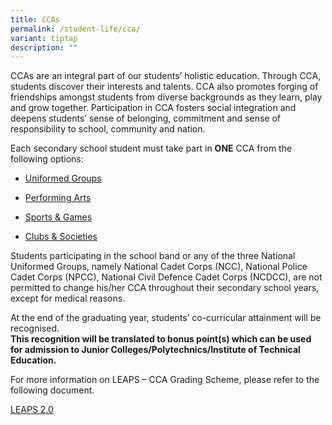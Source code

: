 ```yaml
---
title: CCAs
permalink: /student-life/cca/
variant: tiptap
description: ""
---
```

<p>CCAs are an integral part of our students’ holistic education. Through
CCA, students discover their interests and talents. CCA also promotes forging
of friendships amongst students from diverse backgrounds as they learn,
play and grow together. Participation in CCA fosters social integration
and deepens students’ sense of belonging, commitment and sense of responsibility
to school, community and nation.</p>
<p>Each secondary school student must take part in&nbsp;<strong>ONE</strong>&nbsp;CCA
from the following options:</p>
<ul data-tight="true" class="tight">
<li>
<p><a href="/cca/uniformed-groups/npcc/" rel="noopener nofollow" target="_blank">Uniformed Groups</a>
</p>
</li>
<li>
<p><a href="/cca/performing-arts/choir/" rel="noopener nofollow" target="_blank">Performing Arts</a>
</p>
</li>
<li>
<p><a href="/cca/sports-and-games/badminton/" rel="noopener nofollow" target="_blank">Sports &amp; Games</a>
</p>
</li>
<li>
<p><a href="/cca/clubs-and-societies/infocomm/" rel="noopener nofollow" target="_blank">Clubs &amp; Societies</a>
</p>
</li>
</ul>
<p>Students participating in the school band or any of the three National
Uniformed Groups, namely National Cadet Corps (NCC), National Police Cadet
Corps (NPCC), National Civil Defence Cadet Corps (NCDCC), are not permitted
to change his/her CCA throughout their secondary school years, except for
medical reasons.</p>
<p>At the end of the graduating year, students’ co-curricular attainment
will be recognised.&nbsp;
<br><strong>This recognition will be translated to bonus point(s) which can be used for admission to Junior Colleges/Polytechnics/Institute of Technical Education.</strong>
</p>
<p>For more information on LEAPS – CCA Grading Scheme, please refer to the
following document.</p>
<p><a href="/files/LEAPS%202.pdf" rel="noopener noreferrer nofollow" target="_blank">LEAPS 2.0</a>
</p>
<p></p>